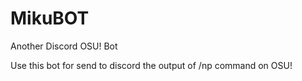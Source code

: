 # MikuBOT
Another Discord OSU! Bot

Use this bot for send to discord the output of /np command on OSU!
